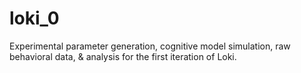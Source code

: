 # loki_0

Experimental parameter generation, cognitive model simulation, raw behavioral data, &amp; analysis for the first iteration of Loki. 
